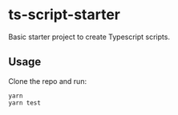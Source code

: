 # ts-script-starter

Basic starter project to create Typescript scripts.

## Usage

Clone the repo and run:

```
yarn
yarn test
```
